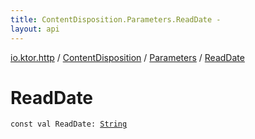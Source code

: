 ```yaml
---
title: ContentDisposition.Parameters.ReadDate - 
layout: api
---
```


<div class='api-docs-breadcrumbs'><a href="../../index.html">io.ktor.http</a> / <a href="../index.html">ContentDisposition</a> / <a href="index.html">Parameters</a> / <a href="./-read-date.html">ReadDate</a></div>

# ReadDate

<div class="signature"><code><span class="keyword">const</span> <span class="keyword">val </span><span class="identifier">ReadDate</span><span class="symbol">: </span><a href="https://kotlinlang.org/api/latest/jvm/stdlib/kotlin/-string/index.html"><span class="identifier">String</span></a></code></div>
